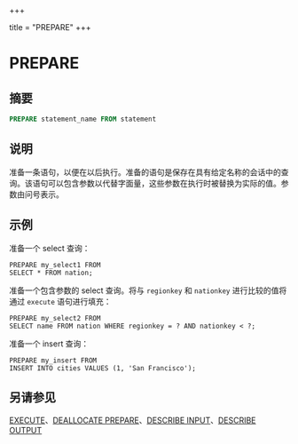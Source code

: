 +++

title = "PREPARE"
+++

# PREPARE

## 摘要

``` sql
PREPARE statement_name FROM statement
```

## 说明

准备一条语句，以便在以后执行。准备的语句是保存在具有给定名称的会话中的查询。该语句可以包含参数以代替字面量，这些参数在执行时被替换为实际的值。参数由问号表示。

## 示例

准备一个 select 查询：

    PREPARE my_select1 FROM
    SELECT * FROM nation;

准备一个包含参数的 select 查询。将与 `regionkey` 和 `nationkey` 进行比较的值将通过 `execute` 语句进行填充：

    PREPARE my_select2 FROM
    SELECT name FROM nation WHERE regionkey = ? AND nationkey < ?;

准备一个 insert 查询：

    PREPARE my_insert FROM
    INSERT INTO cities VALUES (1, 'San Francisco');

## 另请参见

[EXECUTE](./execute.md)、[DEALLOCATE PREPARE](./deallocate-prepare.md)、[DESCRIBE INPUT](./describe-input.md)、[DESCRIBE OUTPUT](./describe-output.md)